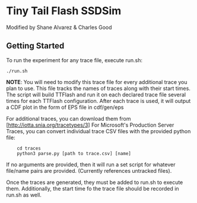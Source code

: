 # Tiny Tail Flash SSDSim
Modified by Shane Alvarez & Charles Good

## Getting Started
To run the experiment for any trace file, execute run.sh:

```
./run.sh
```

**NOTE**: You will need to modify this trace file for every additional trace you plan to use.
This file tracks the names of traces along with their start times.
The script will build TTFlash and run it on each declared trace file several times for each TTFlash configuration.
After each trace is used, it will output a CDF plot in the form of EPS file in cdf/gen/eps

For additional traces, you can download them from [http://iotta.snia.org/tracetypes/3]
For Microsoft's Production Server Traces, you can convert individual trace CSV files with the provided python file:

```
	cd traces
	python3 parse.py [path to trace.csv] [name]
```

If no arguments are provided, then it will run a set script for whatever file/name pairs are provided.  (Currently references untracked files).

Once the traces are generated, they must be added to run.sh to execute them.  Additionally, the start time fo the trace file should be recorded in run.sh as well.

